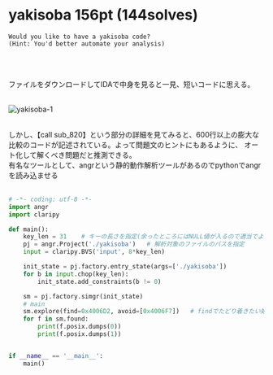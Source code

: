 # yakisoba 156pt (144solves)

```
Would you like to have a yakisoba code?
(Hint: You'd better automate your analysis)
```
<br>
<br>

ファイルをダウンロードしてIDAで中身を見ると一見、短いコードに思える。<br><br>

![yakisoba-1](https://user-images.githubusercontent.com/64737490/82873050-e2e37d80-9f6e-11ea-8970-06777dca8bc1.png)
<br><br>

しかし、【call sub_820】という部分の詳細を見てみると、600行以上の膨大な比較のコードが記述されている。よって問題文のヒントにもあるように、
オート化して解くべき問題だと推測できる。<br>
有名なツールとして、angrという静的動作解析ツールがあるのでpythonでangrを読み込ませる<br><br>

```python
# -*- coding: utf-8 -*-
import angr
import claripy

def main():
    key_len = 31    # キーの長さを指定(余ったところにはNULL値が入るので適当でよい)
    pj = angr.Project('./yakisoba')   # 解析対象のファイルのパスを指定
    input = claripy.BVS('input', 8*key_len)

    init_state = pj.factory.entry_state(args=['./yakisoba'])
    for b in input.chop(key_len):
        init_state.add_constraints(b != 0)

    sm = pj.factory.simgr(init_state)
    # main
    sm.explore(find=0x4006D2, avoid=[0x4006F7])   # findでたどり着きたい処理(Correct)、avoidで避けたい処理(Wrong)のアドレスを指定
    for f in sm.found:
        print(f.posix.dumps(0))
        print(f.posix.dumps(1))


if __name__ == '__main__':
    main()
```
